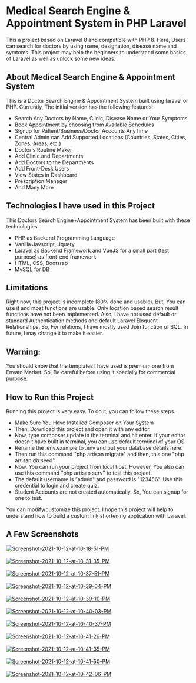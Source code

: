 # Medical Search Engine & Appointment System in PHP Laravel</h1>

This a project based on Laravel 8 and compatible with PHP 8. Here, Users can search for doctors by using name, designation, disease name and symtoms. This project may help the beginners to understand some basics of Laravel as well as unlock some new ideas.

## About Medical Search Engine & Appointment System

This is a Doctor Search Engine & Appointment System built using laravel or PHP. Currently, The initial version has the following features:

- Search Any Doctors by Name, Clinic, Disease Name or Your Symptoms
- Book Appointment by choosing from Available Schedules
- Signup for Patient/Business/Doctor Accounts AnyTime
- Central Admin can Add Supported Locations (Countries, States, Cities, Zones, Areas, etc.)
- Doctor's Routine Maker
- Add Clinic and Departments
- Add Doctors to the Departments
- Add Front-Desk Users
- View States in Dashboard
- Prescription Manager
- And Many More

## Technologies I have used in this Project
This Doctors Search Engine+Appointment System has been built with these technologies.
- PHP as Backend Programming Language
- Vanilla Javscript, Jquery
- Laravel as Backend Framework and VueJS for a small part (test purpose) as front-end framework
- HTML, CSS, Bootsrap
- MySQL for DB

## Limitations
Right now, this project is incomplete (80% done and usable). But, You can use it and most functions are usable. Only location based search result functions have not been implemented.
Also, I have not used default or standard Authentication methods and default Laravel Eloquent Relationships. So, For relations, I have mostly used Join function of SQL. In future, I may change it to make it easier.

## Warning:
You should know that the templates I have used is premium one from Envato Market. So, Be careful before using it specially for commercial purpose.

## How to Run this Project
Running this project is very easy. To do it, you can follow these steps.

- Make Sure You Have Installed Composer on Your System
- Then, Download this project and open it with any editor.
- Now, type composer update in the terminal and hit enter. If your editor doesn't have built in terminal, you can use default terminal of your OS.
- Rename the .env.example to .env and put your database details here.
- Then run this command "php artisan migrate" and then, this one "php artisan db:seed"
- Now, You can run your project from local host. However, You also can use this command "php artisan serv" to test this project.
- The default username is "admin" and password is "123456". Use this credential to login and create quiz.
- Student Accounts are not created automatically. So, You can signup for one to test.

You can modify/customize this project. I hope this project will help to understand how to build a custom link shortening application with Laravel.

## A Few Screenshots

<a href="https://postimg.cc/0M6JDqBB" target="_blank"><img src="https://i.postimg.cc/769MvHMw/Screenshot-2021-10-12-at-10-18-51-PM.png" alt="Screenshot-2021-10-12-at-10-18-51-PM"/></a><br/><br/>
<a href="https://postimg.cc/ZWV9QRkQ" target="_blank"><img src="https://i.postimg.cc/1zZpfnvy/Screenshot-2021-10-12-at-10-31-35-PM.png" alt="Screenshot-2021-10-12-at-10-31-35-PM"/></a><br/><br/>
<a href="https://postimg.cc/n9BjSGZK" target="_blank"><img src="https://i.postimg.cc/4yF6dWS0/Screenshot-2021-10-12-at-10-37-51-PM.png" alt="Screenshot-2021-10-12-at-10-37-51-PM"/></a><br/><br/>
<a href="https://postimg.cc/BtKKv4D8" target="_blank"><img src="https://i.postimg.cc/nVdY0Lh1/Screenshot-2021-10-12-at-10-39-04-PM.png" alt="Screenshot-2021-10-12-at-10-39-04-PM"/></a><br/><br/>
<a href="https://postimg.cc/xcGNK56n" target="_blank"><img src="https://i.postimg.cc/8P9dgnWJ/Screenshot-2021-10-12-at-10-39-10-PM.png" alt="Screenshot-2021-10-12-at-10-39-10-PM"/></a><br/><br/>
<a href="https://postimg.cc/nsWXHPhY" target="_blank"><img src="https://i.postimg.cc/RFSKTrr8/Screenshot-2021-10-12-at-10-40-03-PM.png" alt="Screenshot-2021-10-12-at-10-40-03-PM"/></a><br/><br/>
<a href="https://postimg.cc/tsXZD6cP" target="_blank"><img src="https://i.postimg.cc/NjX6s77N/Screenshot-2021-10-12-at-10-40-37-PM.png" alt="Screenshot-2021-10-12-at-10-40-37-PM"/></a><br/><br/>
<a href="https://postimg.cc/kVGVPmqg" target="_blank"><img src="https://i.postimg.cc/CKHbDh2k/Screenshot-2021-10-12-at-10-41-26-PM.png" alt="Screenshot-2021-10-12-at-10-41-26-PM"/></a><br/><br/>
<a href="https://postimg.cc/PPn8p9zS" target="_blank"><img src="https://i.postimg.cc/YqhNVw4B/Screenshot-2021-10-12-at-10-41-35-PM.png" alt="Screenshot-2021-10-12-at-10-41-35-PM"/></a><br/><br/>
<a href="https://postimg.cc/2LR3WLv1" target="_blank"><img src="https://i.postimg.cc/tJ76Lh4N/Screenshot-2021-10-12-at-10-41-50-PM.png" alt="Screenshot-2021-10-12-at-10-41-50-PM"/></a><br/><br/>
<a href="https://postimg.cc/zbRV3FLm" target="_blank"><img src="https://i.postimg.cc/3RtpSLYw/Screenshot-2021-10-12-at-10-42-06-PM.png" alt="Screenshot-2021-10-12-at-10-42-06-PM"/></a><br/><br/>

